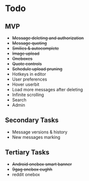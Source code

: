 Todo
===

MVP
---

* ~~Message deleting and authorization~~
* ~~Message quoting~~
* ~~Smilies & autocomplete~~
* ~~Image upload~~
* ~~Oneboxes~~
* ~~Quote controls~~
* ~~Schedule upload pruning~~
* Hotkeys in editor
* User preferences
* Hover userbit
* Load more messages after deleting
* Infinite scrolling
* Search
* Admin

Secondary Tasks
---
* Message versions & history
* New messages marking

Tertiary Tasks
---

* ~~Android onebox smart banner~~
* ~~9gag onebox eughh~~
* reddit onebox